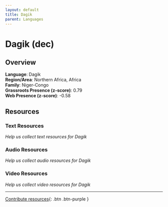 ```yaml
---
layout: default
title: Dagik
parent: Languages
---
```


# Dagik (dec)

## Overview

**Language**: Dagik  
**Region/Area**: Northern Africa, Africa  
**Family**: Niger-Congo  
**Grassroots Presence (z-score)**: 0.79  
**Web Presence (z-score)**: -0.58  

## Resources

### Text Resources
*Help us collect text resources for Dagik*

### Audio Resources
*Help us collect audio resources for Dagik*

### Video Resources
*Help us collect video resources for Dagik*

---

[Contribute resources](https://forms.office.com/e/1SfLJx3u1r){: .btn .btn-purple }
